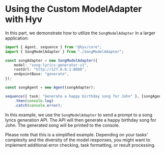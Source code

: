 # Using the Custom ModelAdapter with Hyv

In this part, we demonstrate how to utilize the `SongModelAdapter` in a larger application:

```typescript
import { Agent, sequence } from "@hyv/core";
import { SongModelAdapter } from "./SongModelAdapter";

const songAdapter = new SongModelAdapter({
    model: "song-lyrics-generator-v1",
    rootUrl: "http://127.0.0.1:8080",
    endpointBase: "generate",
});

const songAgent = new Agent(songAdapter);

sequence({ task: "Generate a happy birthday song for John" }, [songAgent])
    .then(console.log)
    .catch(console.error);
```

In this example, we use the `SongModelAdapter` to send a prompt to a song lyrics generation API. The API will then generate a happy birthday song for John. The generated song will be printed to the console.

Please note that this is a simplified example. Depending on your tasks' complexity and the diversity of the model responses, you might want to implement additional error checking, task formatting, or result processing.

